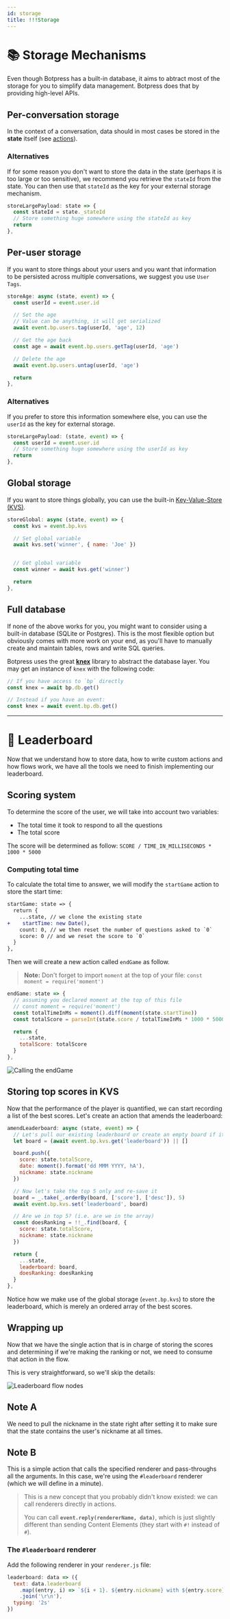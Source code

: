 ```yaml
---
id: storage
title: !!!Storage
---
```


# 📚 Storage Mechanisms

Even though Botpress has a built-in database, it aims to abtract most of the storage for you to simplify data management. Botpress does that by providing high-level APIs.

## Per-conversation storage

In the context of a conversation, data should in most cases be stored in the **state** itself (see [actions](../trivia_actions)).

### Alternatives

If for some reason you don't want to store the data in the state (perhaps it is too large or too sensitive), we recommend you retrieve the `stateId` from the state. You can then use that `stateId` as the key for your external storage mechanism.

```js
storeLargePayload: state => {
  const stateId = state._stateId
  // Store something huge somewhere using the stateId as key
  return
},
```

## Per-user storage

If you want to store things about your users and you want that information to be persisted across multiple conversations, we suggest you use `User Tags`.

```js
storeAge: async (state, event) => {
  const userId = event.user.id

  // Set the age
  // Value can be anything, it will get serialized
  await event.bp.users.tag(userId, 'age', 12)

  // Get the age back
  const age = await event.bp.users.getTag(userId, 'age')

  // Delete the age
  await event.bp.users.untag(userId, 'age')

  return
},
```

### Alternatives

If you prefer to store this information somewhere else, you can use the `userId` as the key for external storage.

```js
storeLargePayload: (state, event) => {
  const userId = event.user.id
  // Store something huge somewhere using the userId as key
  return
},
```

## Global storage

If you want to store things globally, you can use the built-in [Key-Value-Store (KVS)](https://botpress.io/docs/latest/recipes/dbs/).

```js
storeGlobal: async (state, event) => {
  const kvs = event.bp.kvs

  // Set global variable
  await kvs.set('winner', { name: 'Joe' })


  // Get global variable
  const winner = await kvs.get('winner')

  return
},
```

## Full database

If none of the above works for you, you might want to consider using a built-in database (SQLite or Postgres). This is the most flexible option but obviously comes with more work on your end, as you'll have to manually create and maintain tables, rows and write SQL queries.

Botpress uses the great [**knex**](http://knexjs.org) library to abstract the database layer. You may get an instance of `knex` with the following code:

```js
// If you have access to `bp` directly
const knex = await bp.db.get()

// Instead if you have an event:
const knex = await event.bp.db.get()
```

---

# 🔨 Leaderboard

Now that we understand how to store data, how to write custom actions and how flows work, we have all the tools we need to finish implementing our leaderboard.

## Scoring system

To determine the score of the user, we will take into account two variables:

- The total time it took to respond to all the questions
- The total score

The score will be determined as follow: `SCORE / TIME_IN_MILLISECONDS * 1000 * 5000`

### Computing total time

To calculate the total time to answer, we will modify the `startGame` action to store the start time:

```diff
startGame: state => {
  return {
    ...state, // we clone the existing state
+    startTime: new Date(),
    count: 0, // we then reset the number of questions asked to `0`
    score: 0 // and we reset the score to `0`
  }
},
```

Then we will create a new action called `endGame` as follow.

> **Note:** Don't forget to import `moment` at the top of your file: `const moment = require('moment')`

```js
endGame: state => {
  // assuming you declared moment at the top of this file
  // const moment = require('moment')
  const totalTimeInMs = moment().diff(moment(state.startTime))
  const totalScore = parseInt(state.score / totalTimeInMs * 1000 * 5000)

  return {
    ...state,
    totalScore: totalScore
  }
},
```

![Calling the endGame][totalscore]

## Storing top scores in KVS

Now that the performance of the player is quantified, we can start recording a list of the best scores. Let's create an action that amends the leaderboard:

```js
amendLeaderboard: async (state, event) => {
  // Let's pull our existing leaderboard or create an empty board if it doesn't exist
  let board = (await event.bp.kvs.get('leaderboard')) || []

  board.push({
    score: state.totalScore,
    date: moment().format('dd MMM YYYY, hA'),
    nickname: state.nickname
  })

  // Now let's take the top 5 only and re-save it
  board = _.take(_.orderBy(board, ['score'], ['desc']), 5)
  await event.bp.kvs.set('leaderboard', board)

  // Are we in top 5? (i.e. are we in the array)
  const doesRanking = !!_.find(board, {
    score: state.totalScore,
    nickname: state.nickname
  })

  return {
    ...state,
    leaderboard: board,
    doesRanking: doesRanking
  }
},
```

Notice how we make use of the global storage (`event.bp.kvs`) to store the leaderboard, which is merely an ordered array of the best scores.

## Wrapping up

Now that we have the single action that is in charge of storing the scores and determining if we're making the ranking or not, we need to consume that action in the flow.

This is very straightforward, so we'll skip the details:

![Leaderboard flow nodes][leaderboard]

## Note A

We need to pull the nickname in the state right after setting it to make sure that the state contains the user's nickname at all times.

## Note B

This is a simple action that calls the specified renderer and pass-throughs all the arguments. In this case, we're using the `#leaderboard` renderer (which we will define in a minute).

> This is a new concept that you probably didn't know existed: we can call renderers directly in actions.
>
> You can call **`event.reply(rendererName, data)`**, which is just slightly different than sending Content Elements (they start with `#!` instead of `#`).

### The `#leaderboard` renderer

Add the following renderer in your `renderer.js` file:

```js
leaderboard: data => ({
  text: data.leaderboard
    .map((entry, i) => `${i + 1}. ${entry.nickname} with ${entry.score}`) //
    .join('\r\n'),
  typing: '2s'
})
```

[totalscore]: {{site.baseurl}}/images/totalScore.jpg
[leaderboard]: {{site.baseurl}}/images/leaderboardFlow.jpg
